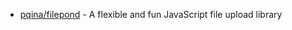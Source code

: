 - [pqina/filepond](https://github.com/pqina/filepond) - A flexible and fun JavaScript file upload library
